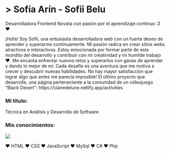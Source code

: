 <h1>> Sofía Arín - Sofii Belu </h1

<h2> Desarrolladora Frontend Novata con pasión por el aprendizaje continuo :3 ❤️ </h2>

<p>¡Holis! Soy Sofii, una entusiasta desarrolladora web con un fuerte deseo de aprender y superarme continuamente. Mi pasión radica en crear sitios webs atractivos e interactivos. Estoy emocionada por formar parte de este mundito del desarrollo y contribuir con mi creatividad y mi humilde trabajo ❤️. 
Me encanta enfrentar nuevos retos y superarlos con ganas de aprender y dando lo mejor de mí. Cada desafío es una aventura que me motiva a crecer y descubrir nuevas habilidades. No hay mayor satisfacción que lograr algo que antes me parecía imposible! 
El último proyecto que desarrolle, una página perteneciente a la comunidad de un vídeojuego "Black Desert": https://clairedelune.netlify.app/activities </p>

### Mi título:
Técnica en Análisis y Desarrollo de Software
### Mis conocimientos:
<img src="https://media.discordapp.net/attachments/978438823732215858/991852450216689694/27a9d1ab-1ec6-4919-964b-d05ee9ab5b97.jpg?ex=6604b013&is=65f23b13&hm=720a64dbacd9b1bc4f5df74c32cde78734743eb871d26fc8bb64f8abecb30a6c&=&format=webp&width=1049&height=702">

♥ HTML 
♥ CSS 
♥ JavaScript
♥ MySql
♥ C#
♥ Php
<!--
**SofiiBelu/SofiiBelu** is a ✨ _special_ ✨ repository because its `README.md` (this file) appears on your GitHub profile.

Here are some ideas to get you started:

- 🔭 I’m currently working on ...
- 🌱 I’m currently learning ...
- 👯 I’m looking to collaborate on ...
- 🤔 I’m looking for help with ...
- 💬 Ask me about ...
- 📫 How to reach me: ...
- 😄 Pronouns: ...
- ⚡ Fun fact: ...
-->


